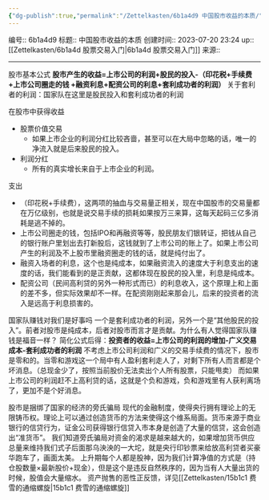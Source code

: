 ```yaml
---
{"dg-publish":true,"permalink":"/Zettelkasten/6b1a4d9 中国股市收益的本质/","dgPassFrontmatter":true}
---
```


编号:: 6b1a4d9
标题:: 中国股市收益的本质
创建时间:: 2023-07-20 23:24
up:: [[Zettelkasten/6b1a4d 股票交易入门\|6b1a4d 股票交易入门]]
来源:: 

---
股市基本公式
**股市产生的收益=上市公司的利润+股民的投入-（印花税+手续费+上市公司圈走的钱 +融资利息+配资公司的利息+套利成功者的利润）**
关于套利者的利润：国家队在这里是股民投入和套利成功者的利润

在股市中获得收益
- 股票价值交易
	- 如果上市企业的利润分红比较吝啬，甚至可以在大局中忽略的话，唯一的净流入就是后来股民的投入。
- 利润分红
	- 所有的真实增长来自于上市企业的利润。

支出
- （印花税+手续费），这两项的抽血与交易量正相关，现在中国股市的交易量都在万亿级别，也就是说交易手续的损耗如果按万三来算，这每天起码三亿多消耗是逃不掉的。
- 上市公司圈走的钱，包括IPO和再融资等等，股民朋友们银转证，把钱从自己的银行账户里划出去打新股后，这钱就到了上市公司的账上了。如果上市公司产生的利润及不上股市里融资圈走的钱的话，就是纯付出了。
- 融资入场者的利息，这个也是纯成本，如果融资流入的速度大于利息支出的速度的话，我们能看到的是正贡献，这都体现在股民的投入里，利息是纯成本。
- 配资公司（民间高利贷的另外一种形式而已）的利息收入，这个原理上和上面的差不多，但实际效果却不一样。在配资刚刚起来那会儿，后来的投资者的流入是远高于利息损害的。

国家队赚钱对我们是好事吗
一个是套利成功者的利润，另外一个是“其他股民的投入”。前者对股市是纯成本，后者对股市而言才是贡献。为什么有人觉得国家队赚钱是福音一样？
简化公式后得：**投资者的收益=上市公司的利润的增加-广义交易成本-套利成功者的利润**
不考虑上市公司利润和广义的交易手续费的情况下，股市是零和的。当零和游戏这一个局中有人盈利套利走人了，对剩下所有人而言都是个坏消息。（总现金少了，按照当前股价无法卖出个人所有股票，只能甩卖）
而如果上市公司的利润赶不上高利贷的话，这就是个负和游戏，负和游戏里有人获利离场了，更加不是个好消息。

股市是捆绑了国家的经济的旁氏骗局
现代的金融制度，使得央行拥有理论上的无限铸币权。理论上可以通过创造货币的方法来使得这个维系局面。货币来源于商业银行的信贷行为，证金公司获得银行信贷入市本身是创造了大量的信贷，这会创造出“准货币”。
我们知道旁氏骗局对资金的渴求是越来越大的，如果增加货币供应总量来维持我们式子后面那乌泱泱的一大坨，就是央行印钞票来给放高利贷者买豪华跑车了，画面太美。
上升期每个人都是股神，因为我们计算净值的方式是（持仓股数量×最新股价+现金），但是这个是违反自然秩序的，因为当有人大量出货的时候，股值会大量缩水。
资产抛售的恶性正反馈，详见[[Zettelkasten/15b1c1 费雪的通缩螺旋\|15b1c1 费雪的通缩螺旋]]


